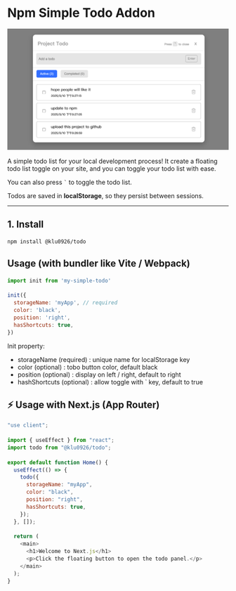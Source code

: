 # Npm Simple Todo Addon

![Todo Screenshot](https://raw.githubusercontent.com/klu0926/npm-simple-todo/refs/heads/master/my-todo.png)

A simple todo list for your local development process! It create a floating todo list toggle on your site, and you can toggle your todo list with ease.

You can also press <code>`</code> to toggle the todo list.

Todos are saved in **localStorage**, so they persist between sessions.

---

## 1. Install

```bash
npm install @klu0926/todo
```

## Usage (with bundler like Vite / Webpack)

```js
import init from 'my-simple-todo'

init({
  storageName: 'myApp', // required
  color: 'black',
  position: 'right',
  hasShortcuts: true,
})
```
Init property: 

- storageName (required) : unique name for localStorage key
- color (optional) : tobo button color, default black
- position (optional) : display on left / right, default to right
- hashShortcuts (optional) : allow toggle with ` key, default to true


## ⚡ Usage with Next.js (App Router)

```js
"use client";

import { useEffect } from "react";
import todo from "@klu0926/todo";

export default function Home() {
  useEffect(() => {
    todo({
      storageName: "myApp",
      color: "black",
      position: "right",
      hasShortcuts: true,
    });
  }, []);

  return (
    <main>
      <h1>Welcome to Next.js</h1>
      <p>Click the floating button to open the todo panel.</p>
    </main>
  );
}
```
